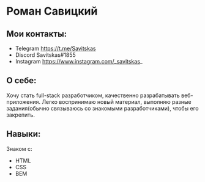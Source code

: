 # Роман Савицкий

## Мои контакты:
* Telegram https://t.me/Savitskas
* Discord Savitskas#1855
* Instagram https://www.instagram.com/_savitskas_

## О себе:
Хочу стать full-stack разработчиком, качественно разрабатывать веб-приложения. Легко воспринимаю новый материал, выполняю разные задания(обычно связываюсь со знакомыми разработчиками), чтобы его закрепить.

## Навыки:
Знаком с:
* HTML
* CSS
* BEM
